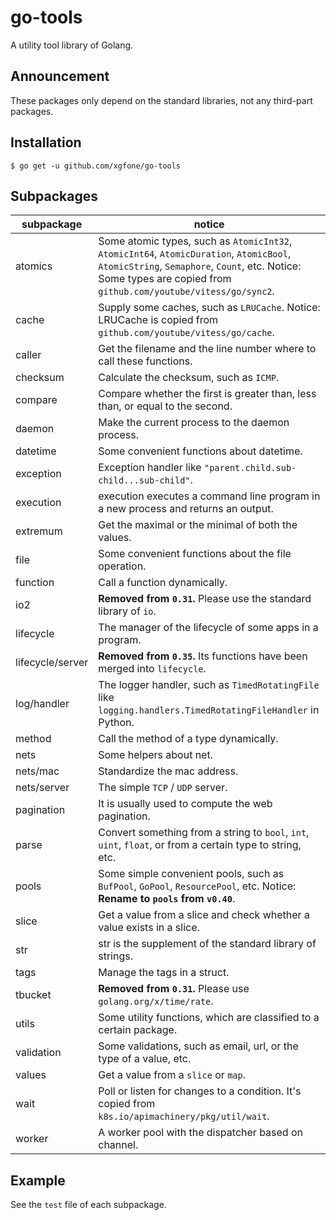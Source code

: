 # go-tools
A utility tool library of Golang.

## Announcement
These packages only depend on the standard libraries, not any third-part packages.

## Installation
```shell
$ go get -u github.com/xgfone/go-tools
```

## Subpackages

subpackage   |   notice
-------------|-----------
atomics      | Some atomic types, such as `AtomicInt32`, `AtomicInt64`, `AtomicDuration`, `AtomicBool`, `AtomicString`, `Semaphore`, `Count`, etc. Notice: Some types are copied from `github.com/youtube/vitess/go/sync2`.
cache        | Supply some caches, such as `LRUCache`. Notice: LRUCache is copied from `github.com/youtube/vitess/go/cache`.
caller       | Get the filename and the line number where to call these functions.
checksum     | Calculate the checksum, such as `ICMP`.
compare      | Compare whether the first is greater than, less than, or equal to the second.
daemon       | Make the current process to the daemon process.
datetime     | Some convenient functions about datetime.
exception    | Exception handler like `"parent.child.sub-child...sub-child"`.
execution    | execution executes a command line program in a new process and returns an output.
extremum     | Get the maximal or the minimal of both the values.
file         | Some convenient functions about the file operation.
function     | Call a function dynamically.
io2          | **Removed from `0.31`.** Please use the standard library of `io`.
lifecycle    | The manager of the lifecycle of some apps in a program.
lifecycle/server | **Removed from `0.35`.** Its functions have been merged into `lifecycle`.
log/handler  | The logger handler, such as `TimedRotatingFile` like `logging.handlers.TimedRotatingFileHandler` in Python.
method       | Call the method of a type dynamically.
nets         | Some helpers about net.
nets/mac     | Standardize the mac address.
nets/server  | The simple `TCP` / `UDP` server.
pagination   | It is usually used to compute the web pagination.
parse        | Convert something from a string to `bool`, `int`, `uint`, `float`, or from a certain type to string, etc.
pools        | Some simple convenient pools, such as `BufPool`, `GoPool`, `ResourcePool`, etc. Notice: **Rename to `pools` from `v0.40`**.
slice        | Get a value from a slice and check whether a value exists in a slice.
str          | str is the supplement of the standard library of strings.
tags         | Manage the tags in a struct.
tbucket      | **Removed from `0.31`.** Please use `golang.org/x/time/rate`.
utils        | Some utility functions, which are classified to a certain package.
validation   | Some validations, such as email, url, or the type of a value, etc.
values       | Get a value from a `slice` or `map`.
wait         | Poll or listen for changes to a condition. It's copied from `k8s.io/apimachinery/pkg/util/wait`.
worker       | A worker pool with the dispatcher based on channel.

## Example
See the `test` file of each subpackage.
